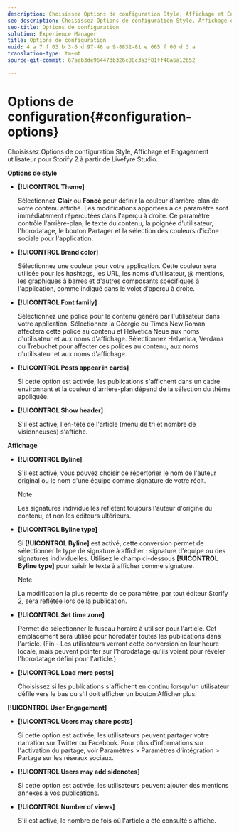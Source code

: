 ```yaml
---
description: Choisissez Options de configuration Style, Affichage et Engagement utilisateur pour Storify 2 à partir de Livefyre Studio.
seo-description: Choisissez Options de configuration Style, Affichage et Engagement utilisateur pour Storify 2 à partir de Livefyre Studio.
seo-title: Options de configuration
solution: Experience Manager
title: Options de configuration
uuid: 4 a 7 f 03 b 3-6 d 97-46 e 9-8832-81 e 665 f 06 d 3 a
translation-type: tm+mt
source-git-commit: 67aeb3de964473b326c88c3a3f81ff48a6a12652

---
```



# Options de configuration{#configuration-options}

Choisissez Options de configuration Style, Affichage et Engagement utilisateur pour Storify 2 à partir de Livefyre Studio.

**Options de style**

* **[!UICONTROL Theme]**

   Sélectionnez **Clair** ou **Foncé** pour définir la couleur d&#39;arrière-plan de votre contenu affiché. Les modifications apportées à ce paramètre sont immédiatement répercutées dans l&#39;aperçu à droite. Ce paramètre contrôle l&#39;arrière-plan, le texte du contenu, la poignée d&#39;utilisateur, l&#39;horodatage, le bouton Partager et la sélection des couleurs d&#39;icône sociale pour l&#39;application.

* **[!UICONTROL Brand color]**

   Sélectionnez une couleur pour votre application. Cette couleur sera utilisée pour les hashtags, les URL, les noms d&#39;utilisateur, @ mentions, les graphiques à barres et d&#39;autres composants spécifiques à l&#39;application, comme indiqué dans le volet d&#39;aperçu à droite.

* **[!UICONTROL Font family]**

   Sélectionnez une police pour le contenu généré par l&#39;utilisateur dans votre application. Sélectionner la Géorgie ou Times New Roman affectera cette police au contenu et Helvetica Neue aux noms d&#39;utilisateur et aux noms d&#39;affichage. Sélectionnez Helvetica, Verdana ou Trebuchet pour affecter ces polices au contenu, aux noms d&#39;utilisateur et aux noms d&#39;affichage.

* **[!UICONTROL Posts appear in cards]**

   Si cette option est activée, les publications s&#39;affichent dans un cadre environnant et la couleur d&#39;arrière-plan dépend de la sélection du thème appliquée.

* **[!UICONTROL Show header]**

   S&#39;il est activé, l&#39;en-tête de l&#39;article (menu de tri et nombre de visionneuses) s&#39;affiche.

**Affichage**

* **[!UICONTROL Byline]**

   S&#39;il est activé, vous pouvez choisir de répertorier le nom de l&#39;auteur original ou le nom d&#39;une équipe comme signature de votre récit.

   >[!NOTE]
   >
   >Les signatures individuelles reflètent toujours l&#39;auteur d&#39;origine du contenu, et non les éditeurs ultérieurs.

* **[!UICONTROL Byline type]**

   Si **[!UICONTROL Byline]** est activé, cette conversion permet de sélectionner le type de signature à afficher : signature d&#39;équipe ou des signatures individuelles. Utilisez le champ ci-dessous **[!UICONTROL Byline type]** pour saisir le texte à afficher comme signature.

   >[!NOTE]
   >
   >La modification la plus récente de ce paramètre, par tout éditeur Storify 2, sera reflétée lors de la publication.

* **[!UICONTROL Set time zone]**

   Permet de sélectionner le fuseau horaire à utiliser pour l&#39;article. Cet emplacement sera utilisé pour horodater toutes les publications dans l&#39;article. (Fin - Les utilisateurs verront cette conversion en leur heure locale, mais peuvent pointer sur l&#39;horodatage qu&#39;ils voient pour révéler l&#39;horodatage défini pour l&#39;article.)

* **[!UICONTROL Load more posts]**

   Choisissez si les publications s&#39;affichent en continu lorsqu&#39;un utilisateur défile vers le bas ou s&#39;il doit afficher un bouton Afficher plus.

**[!UICONTROL User Engagement]**

* **[!UICONTROL Users may share posts]**

   Si cette option est activée, les utilisateurs peuvent partager votre narration sur Twitter ou Facebook. Pour plus d&#39;informations sur l&#39;activation du partage, voir Paramètres &gt; Paramètres d&#39;intégration &gt; Partage sur les réseaux sociaux.

* **[!UICONTROL Users may add sidenotes]**

   Si cette option est activée, les utilisateurs peuvent ajouter des mentions annexes à vos publications.

* **[!UICONTROL Number of views]**

   S&#39;il est activé, le nombre de fois où l&#39;article a été consulté s&#39;affiche.

